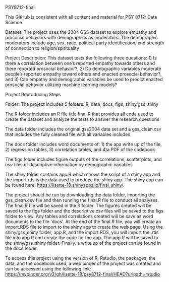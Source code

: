 PSY8712-final

This GitHub is consistent with all content and material for PSY 8712: Data Science

Dataset: The project uses the 2004 GSS dataset to explore empathy and prosocial behaviors with demographics as moderators. The demographic moderators include age, sex, race, political party identification, and strength of connection to religion/spirituality

Project Description: This dataset tests the following three questions: 1) Is there a correlation between one’s reported empathy towards others and there reported prosocial behavior?, 2) Do demographic variables moderate people’s reported empathy toward others and enacted prosocial behavior?, and 3) Can empathy and demographic variables be used to predict enacted prosocial behavior utilizing machine learning models?

Project Reproducing Steps

Folder: The project includes 5 folders: R, data, docs, figs, shiny/gss_shiny

The R folder includes an R file title final.R that provides all code used to create the dataset and analyze the tests to answer the research questions

The data folder includes the original gss2004 data set and a gss_clean.csv that includes the fully cleaned file with all variables included

The docs folder includes word documents of: 1) the apa write up of the file, 2) regression tables, 3) correlation tables, and 4)a PDF of the codebook

The figs folder includes figure outputs of the correlations, scatterplots, and csv files of descriptive information by demographic variables

The shiny folder contains app.R which shows the script of a shiny app and the import.rds is the data used to produce the shiny app. The shiny app can be found here: https://lisette-18.shinyapps.io/final_shiny/.

The project should be run by downloading the data folder, importing the gss_clean.csv file and then running the final.R file to conduct all analyses. The final.R file will be saved in the R folder. The figures created will be saved to the figs folder and the descriptive csv files will be saved to the figs folder to view. Any tables and correlations created will be save as word documents to the file 'docs'. At the end of the final.R file, you will create an import.RDS file to import to the shiny app to create the web page. Using the shiny/gss_shiny folder, app.R, and the import.RDS, you will import the .rds file into app.R and create the code for the app. The app.R will be saved to the shiny/gss_shiny folder. Finally, a write up of the project can be found in the docs folder.

To access this project using the version of R, Rstudio, the packages, the data, and the codebook used, a web binder of the project was created and can be accessed using the following link: https://mybinder.org/v2/gh/lisette-18/psy8712-final/HEAD?urlpath=rstudio
